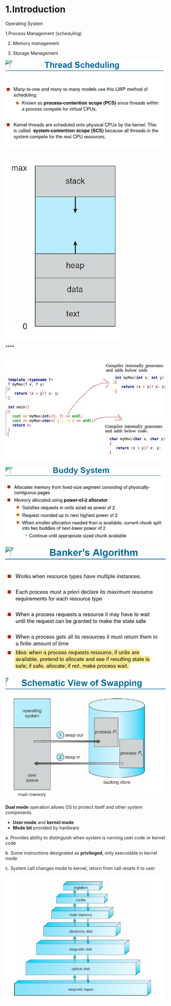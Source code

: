 # 1.Introduction

Operating System 

1.Process Management \(scheduling\) 

2. Memory management

3. Storage Management

![Performance of Various Level of Storages](../.gitbook/assets/image%20%2856%29.png)

![Storage and Device Hierarchy ](../.gitbook/assets/image%20%28133%29.png)

\*\*\*\*

![How modern computer works](../.gitbook/assets/image%20%28146%29.png)

![A dual core design](../.gitbook/assets/image%20%2886%29.png)

![Difference between Multi-processing vs Multi-programming](../.gitbook/assets/image%20%28148%29.png)

![Memory Layout of Multi-programmed System](../.gitbook/assets/image%20%2864%29.png)

**Dual mode** operation allows OS to protect itself and other system components

* **User mode** and **kernel mode** 
* **Mode bit** provided by hardware

a. Provides ability to distinguish when system is running user code or kernel code

b. Some instructions designated as **privileged**, only executable in kernel mode

c. System call changes mode to kernel, return from call resets it to user

![](../.gitbook/assets/image%20%28131%29.png)

